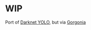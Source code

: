 # WIP
Port of [Darknet YOLO](https://github.com/pjreddie/darknet#darknet), but via [Gorgonia](https://github.com/gorgonia/gorgonia)